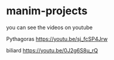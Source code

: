 # manim-projects
you can see the videos on youtube 

Pythagoras https://youtu.be/sj_fcSP4Jrw

biliard  https://youtu.be/0J2g6S8u_rQ
